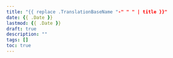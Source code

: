 ```yaml
---
title: "{{ replace .TranslationBaseName "-" " " | title }}"
date: {{ .Date }}
lastmod: {{ .Date }}
draft: true
description: ""
tags: []
toc: true
---
```


<!--more-->
